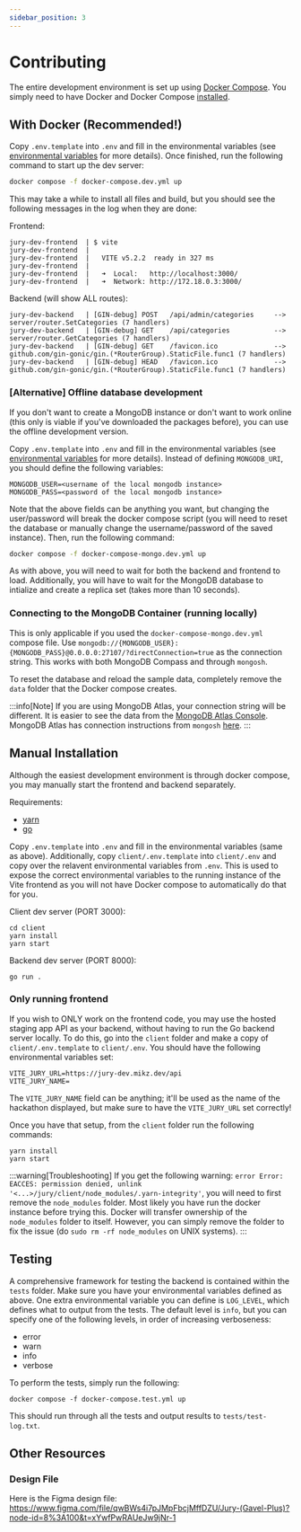 ```yaml
---
sidebar_position: 3
---
```


# Contributing

The entire development environment is set up using [Docker Compose](https://docs.docker.com/compose/). You simply need to have Docker and Docker Compose [installed](https://docs.docker.com/compose/install/).

## With Docker (Recommended!)

Copy `.env.template` into `.env` and fill in the environmental variables (see [environmental variables](/docs/reference/envs) for more details). Once finished, run the following command to start up the dev server:

```bash
docker compose -f docker-compose.dev.yml up
```

This may take a while to install all files and build, but you should see the following messages in the log when they are done:

Frontend:
```
jury-dev-frontend  | $ vite
jury-dev-frontend  | 
jury-dev-frontend  |   VITE v5.2.2  ready in 327 ms
jury-dev-frontend  | 
jury-dev-frontend  |   ➜  Local:   http://localhost:3000/
jury-dev-frontend  |   ➜  Network: http://172.18.0.3:3000/
```

Backend (will show ALL routes):
```
jury-dev-backend   | [GIN-debug] POST   /api/admin/categories     --> server/router.SetCategories (7 handlers)
jury-dev-backend   | [GIN-debug] GET    /api/categories           --> server/router.GetCategories (7 handlers)
jury-dev-backend   | [GIN-debug] GET    /favicon.ico              --> github.com/gin-gonic/gin.(*RouterGroup).StaticFile.func1 (7 handlers)
jury-dev-backend   | [GIN-debug] HEAD   /favicon.ico              --> github.com/gin-gonic/gin.(*RouterGroup).StaticFile.func1 (7 handlers)
```

### [Alternative] Offline database development

If you don't want to create a MongoDB instance or don't want to work online (this only is viable if you've downloaded the packages before), you can use the offline development version.

Copy `.env.template` into `.env` and fill in the environmental variables (see [environmental variables](/docs/reference/envs) for more details). Instead of defining `MONGODB_URI`, you should define the following variables:

```
MONGODB_USER=<username of the local mongodb instance>
MONGODB_PASS=<password of the local mongodb instance>
```

Note that the above fields can be anything you want, but changing the user/password will break the docker compose script (you will need to reset the database or manually change the username/password of the saved instance). Then, run the following command:

```bash
docker compose -f docker-compose-mongo.dev.yml up
```

As with above, you will need to wait for both the backend and frontend to load. Additionally, you will have to wait for the MongoDB database to intialize and create a replica set (takes more than 10 seconds).

### Connecting to the MongoDB Container (running locally)

This is only applicable if you used the `docker-compose-mongo.dev.yml` compose file. Use `mongodb://{MONGODB_USER}:{MONGODB_PASS}@0.0.0.0:27107/?directConnection=true` as the connection string. This works with both MongoDB Compass and through `mongosh`.

To reset the database and reload the sample data, completely remove the `data` folder that the Docker compose creates.

:::info[Note]
If you are using MongoDB Atlas, your connection string will be different. It is easier to see the data from the [MongoDB Atlas Console](https://cloud.mongodb.com/). MongoDB Atlas has connection instructions from `mongosh` [here](https://www.mongodb.com/docs/atlas/mongo-shell-connection/).
:::

## Manual Installation

Although the easiest development environment is through docker compose, you may manually start the frontend and backend separately. 

Requirements:

-   [yarn](https://yarnpkg.com/)
-   [go](https://go.dev/)

Copy `.env.template` into `.env` and fill in the environmental variables (same as above). Additionally, copy `client/.env.template` into `client/.env` and copy over the relavent environmental variables from `.env`. This is used to expose the correct environmental variables to the running instance of the Vite frontend as you will not have Docker compose to automatically do that for you.

Client dev server (PORT 3000):

```
cd client
yarn install
yarn start
```

Backend dev server (PORT 8000):

```
go run .
```

### Only running frontend

If you wish to ONLY work on the frontend code, you may use the hosted staging app API as your backend, without having to run the Go backend server locally. To do this, go into the `client` folder and make a copy of `client/.env.template` to `client/.env`. You should have the following environmental variables set:

```
VITE_JURY_URL=https://jury-dev.mikz.dev/api
VITE_JURY_NAME=
```

The `VITE_JURY_NAME` field can be anything; it'll be used as the name of the hackathon displayed, but make sure to have the `VITE_JURY_URL` set correctly!

Once you have that setup, from the `client` folder run the following commands:

```
yarn install
yarn start
```

:::warning[Troubleshooting]
If you get the following warning: `error Error: EACCES: permission denied, unlink '<...>/jury/client/node_modules/.yarn-integrity'`, you will need to first remove the `node_modules` folder. Most likely you have run the docker instance before trying this. Docker will transfer ownership of the `node_modules` folder to itself. However, you can simply remove the folder to fix the issue (do `sudo rm -rf node_modules` on UNIX systems).
:::

## Testing

A comprehensive framework for testing the backend is contained within the `tests` folder. Make sure you have your environmental variables defined as above. One extra environmental variable you can define is `LOG_LEVEL`, which defines what to output from the tests. The default level is `info`, but you can specify one of the following levels, in order of increasing verboseness:

- error
- warn
- info
- verbose

To perform the tests, simply run the following:

```
docker compose -f docker-compose.test.yml up
```

This should run through all the tests and output results to `tests/test-log.txt`.

## Other Resources

### Design File

Here is the Figma design file: https://www.figma.com/file/qwBWs4i7pJMpFbcjMffDZU/Jury-(Gavel-Plus)?node-id=8%3A100&t=xYwfPwRAUeJw9jNr-1
